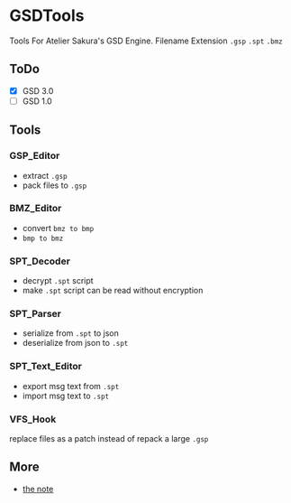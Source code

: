 # GSDTools
Tools For Atelier Sakura's GSD Engine. Filename Extension `.gsp` `.spt` `.bmz`

## ToDo
- [x] GSD 3.0
- [ ] GSD 1.0

## Tools
### GSP_Editor
- extract `.gsp`
- pack files to `.gsp`  

### BMZ_Editor
- convert `bmz to bmp`
- `bmp to bmz`  

### SPT_Decoder
- decrypt `.spt` script
- make `.spt` script can be read without encryption

### SPT_Parser
- serialize from `.spt` to json
- deserialize from json to `.spt`  

### SPT_Text_Editor
- export msg text from `.spt`
- import msg text to `.spt`

### VFS_Hook
replace files as a patch instead of repack a large `.gsp`

## More
- [the note](/etc)
